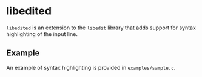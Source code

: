 # libedited

`libedited` is an extension to the `libedit` library that adds support for syntax highlighting of the input line.

## Example

An example of syntax highlighting is provided in `examples/sample.c`.
